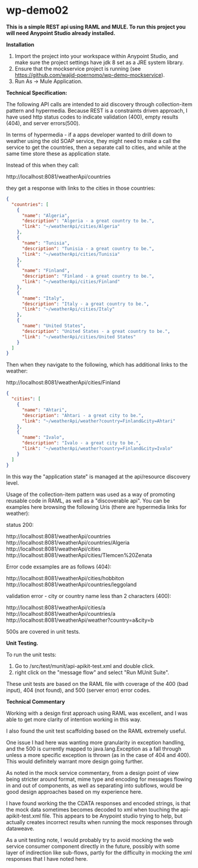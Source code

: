 # wp-demo02

**This is a simple REST api using RAML and MULE. To run this project you will need Anypoint Studio already installed.**

**Installation**

1. Import the project into your workspace within Anypoint Studio, and make sure the project settings have jdk 8 set as a JRE system library.
2. Ensure that the mockservice project is running (see https://github.com/wajid-poernomo/wp-demo-mockservice).
3. Run As -> Mule Application.


**Technical Specification:**

The following API calls are intended to aid discovery through collection-item pattern and hypermedia. Because REST is a constraints driven
approach, I have used http status codes to indicate validation (400), empty results (404), and server errors(500).

In terms of hypermedia - if a apps developer wanted to drill down to weather using the old SOAP service, 
they might need to make a call the service to get the countries, then a separate call to cities, and while at the same time store these as application state. 

Instead of this when they call:

http://localhost:8081/weatherApi/countries

they get a response with links to the cities in those countries:
```json
{
  "countries": [
    {
      "name": "Algeria",
      "description": "Algeria - a great country to be.",
      "link": "~/weatherApi/cities/Algeria"
    },
    {
      "name": "Tunisia",
      "description": "Tunisia - a great country to be.",
      "link": "~/weatherApi/cities/Tunisia"
    },
    {
      "name": "Finland",
      "description": "Finland - a great country to be.",
      "link": "~/weatherApi/cities/Finland"
    },
    {
      "name": "Italy",
      "description": "Italy - a great country to be.",
      "link": "~/weatherApi/cities/Italy"
    },
    {
      "name": "United States",
      "description": "United States - a great country to be.",
      "link": "~/weatherApi/cities/United States"
    }
  ]
}
```
Then when they navigate to the following, which has additional links to the weather:

http://localhost:8081/weatherApi/cities/Finland

```json
{
  "cities": [
    {
      "name": "Ahtari",
      "description": "Ahtari - a great city to be.",
      "link": "~/weatherApi/weather?country=Finland&city=Ahtari"
    },
    {
      "name": "Ivalo",
      "description": "Ivalo - a great city to be.",
      "link": "~/weatherApi/weather?country=Finland&city=Ivalo"
    }
  ]
}
```

In this way the "application state" is managed at the api/resource discovery level.

Usage of the collection-item pattern was used as a way of promoting reusable code in RAML, as well as a "discoverable api".
You can be examples here browsing the following Uris (there are hypermedia links for weather):

status 200:

http://localhost:8081/weatherApi/countries
http://localhost:8081/weatherApi/countries/Algeria
http://localhost:8081/weatherApi/cities
http://localhost:8081/weatherApi/cities/Tlemcen%20Zenata

Error code exsamples are as follows (404):

http://localhost:8081/weatherApi/cities/hobbiton
http://localhost:8081/weatherApi/countries/leggoland

validation error - city or country name less than 2 characters (400):

http://localhost:8081/weatherApi/cities/a
http://localhost:8081/weatherApi/countries/a
http://localhost:8081/weatherApi/weather?country=a&city=b

500s are covered in unit tests. 

**Unit Testing.**

To run the unit tests:

1. Go to /src/test/munit/api-apikit-test.xml and double click.
2. right click on the "message flow" and select "Run MUnit Suite".

These unit tests are based on the RAML file with coverage of the 400 (bad input), 404 (not found), and 500 (server error) error codes.


**Technical Commentary**

Working with a design first approach using RAML was excellent, and I was able to get more clarity of intention working in this way.

I also found the unit test scaffolding based on the RAML extremely useful.

One issue I had here was wanting more granularity in exception handling,
and the 500 is currently mapped to java.lang.Exception as a fall through unless a more specific
exception is thrown (as in the case of 404 and 400). This would definitely warrant more design going further.

As noted in the mock service commentary, from a design point of view being stricter around format, mime type and encoding for messages
flowing in and out of components, as well as separating into subflows, would be good design approaches based on my experience here.

I have found working the the CDATA responses and encoded strings, is that the mock data sometimes becomes decoded to xml 
when touching the api-apikit-test.xml file. This appears to be Anypoint studio trying to help, but actually creates incorrect results when 
running the mock responses through dataweave. 

As a unit testing note, I would probably try to avoid mocking the web service consumer component directly in the future, possibly with some
layer of indirection like sub-flows, partly for the difficulty in mocking the xml responses that I have noted here.
